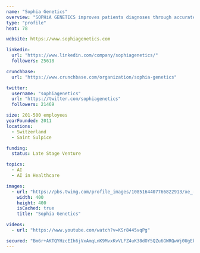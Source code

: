 ```yaml
---
name: "Sophia Genetics"
overview: "SOPHiA GENETICS improves patients diagnoses through accurate and fast genomic data analysis powered by SOPHiA AI. Watch the video: https://t.co/MsqztedvMG"
type: "profile"
heat: 78

website: https://www.sophiagenetics.com

linkedin:
  url: "https://www.linkedin.com/company/sophiagenetics/"
  followers: 25618

crunchbase:
  url: "https://www.crunchbase.com/organization/sophia-genetics"

twitter:
  username: "sophiagenetics"
  url: "https://twitter.com/sophiagenetics"
  followers: 21469

size: 201-500 employees
yearFounded: 2011
locations:
  - Switzerland
  - Saint Sulpice

funding:
  status: Late Stage Venture

topics:
  - AI
  - AI in Healthcare

images:
  - url: "https://pbs.twimg.com/profile_images/1085164407766822913/xe_-YSO2_400x400.jpg"
    width: 400
    height: 400
    isCached: true
    title: "Sophia Genetics"

videos:
  - url: "https://www.youtube.com/watch?v=KSr8445vqPg"

secured: "Bm6r+AKTQYHzcEIh6jVxAmqLnK9MvxKvVLFZ4uK38dOY5QZu6GWRQwWj0UgEk4koEeyEPHyDu/h7x1BOnT0W1iENzbBZIUbq8u6Uy7Ky8s1qOVnbrzjPNXlPOQfz/74owgcSZRYxwgrW+U3IlIYQ2+om0DlUU7KYeNSNr3+hjqsdzfNZLqO5rhTGicSW7XMmVZ+V0Ztg6kZjoLqjmCgxoEfnoB+tRKadB697Q3JqiuaJmvRWRqvxWYgi7omlTYjP3WG35A+f8w07w2PkbV+isDIXj7TShNPeDkpsXJdF94sxDrXGuKYFt12EEVVyLErqsm0TCg8oK95RHbczLixnbgKLrTefHJvAOwnm128kIbknhAXXmBbTghk7Ff96LiGBDf6QEFo8esFMcFPE4+gUS/kDVr87wy/qVW4ugF1mJ7M=;LgI2u/ZZNPVaGgcch5pxqw=="
---
```


